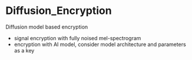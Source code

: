 # Diffusion_Encryption
Diffusion model based encryption
- signal encryption with fully noised mel-spectrogram
- encryption with AI model, consider model architecture and parameters as a key
